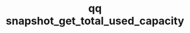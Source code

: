 ---
category: snapshot
command: snapshot_get_total_used_capacity
optional_options: []
permalink: /qq-cli-command-guide/snapshot/snapshot_get_total_used_capacity.html
positional_options: []
sidebar: qq_cli_command_reference_sidebar
summary: This section explains how to use the <code>qq snapshot_get_total_used_capacity</code>
  command.
synopsis: Get the total space consumed by all snapshots.
title: qq snapshot_get_total_used_capacity
usage: qq snapshot_get_total_used_capacity [-h]
zendesk_source: qq CLI Command Guide

---